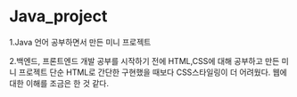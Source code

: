 # Java_project

1.Java 언어 공부하면서 만든 미니 프로젝트

2.백엔드, 프론트엔드 개발 공부를 시작하기 전에 HTML,CSS에 대해 공부하고 만든 미니 프로젝트
  단순 HTML로 간단한 구현했을 때보다 CSS스타일링이 더 어려웠다. 웹에 대한 이해를 조금은 한 것 같다.
